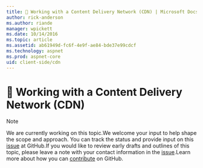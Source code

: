 ```yaml
---
title: 🔧 Working with a Content Delivery Network (CDN) | Microsoft Docs
author: rick-anderson
ms.author: riande
manager: wpickett
ms.date: 10/14/2016
ms.topic: article
ms.assetid: ab61949d-fc6f-4e9f-ae84-bde37e99cdcf
ms.technology: aspnet
ms.prod: aspnet-core
uid: client-side/cdn
---
```

# 🔧 Working with a Content Delivery Network (CDN)

> [!NOTE]
> We are currently working on this topic.We welcome your input to help shape the scope and approach. You can track the status and provide input on this [issue](https://github.com/aspnet/Docs/issues/102) at GitHub.If you would like to review early drafts and outlines of this topic, please leave a note with your contact information in the [issue](https://github.com/aspnet/Docs/issues/102).Learn more about how you can [contribute](https://github.com/aspnet/Docs/blob/master/CONTRIBUTING.md) on GitHub.
